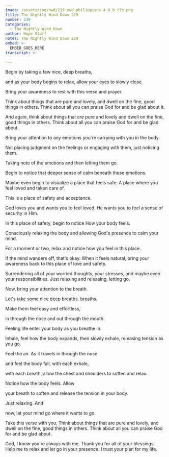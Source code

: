 ```yaml
---
image: /assets/img/nwd/219_nwd_philippians_4_8_b_tlb.png
title: The Nightly Wind Down 219
number: 219
categories:
  - The Nightly Wind Down
author: Hope Staff
notes: The Nightly Wind Down 219
embed: >-
  EMBED_GOES_HERE
transcript: >-
  
---
```

Begin by taking a few nice, deep breaths,

and as your body begins to relax, allow your eyes to slowly close.

Bring your awareness to rest with this verse and prayer.

Think about things that are pure and lovely, and dwell on the fine, good things in others. Think about all you can praise God for and be glad about it.

And again, think about things that are pure and lovely and dwell on the fine, good things in others. Think about all you can praise God for and be glad about.

Bring your attention to any emotions you're carrying with you in the body.

Not placing judgment on the feelings or engaging with them, just noticing them.

Taking note of the emotions and then letting them go.

Begin to notice that deeper sense of calm beneath those emotions.

Maybe even begin to visualize a place that feels safe. A place where you feel loved and taken care of.

This is a place of safety and acceptance.

God loves you and wants you to feel loved. He wants you to feel a sense of security in Him.

In this place of safety, begin to notice How your body feels.

Consciously relaxing the body and allowing God's presence to calm your mind.

For a moment or two, relax and notice how you feel in this place.

If the mind wanders off, that's okay. When it feels natural, bring your awareness back to this place of love and safety.

Surrendering all of your worried thoughts, your stresses, and maybe even your responsibilities. Just relaxing and releasing, letting go.

Now, bring your attention to the breath.

Let's take some nice deep breaths. breaths.

Make them feel easy and effortless,

in through the nose and out through the mouth.

Feeling life enter your body as you breathe in.

Inhale, feel how the body expands, then slowly exhale, releasing tension as you go.

Feel the air. As it travels in through the nose

and feel the body fall, with each exhale,

with each breath, allow the chest and shoulders to soften and relax.

Notice how the body feels. Allow

your breath to soften and release the tension in your body.

Just relaxing. And

now, let your mind go where it wants to go.

Take this verse with you. Think about things that are pure and lovely, and dwell on the fine, good things in others. Think about all you can praise God for and be glad about.

God, I know you're always with me. Thank you for all of your blessings. Help me to relax and let go in your presence. I trust your plan for my life.

